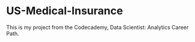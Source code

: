 # US-Medical-Insurance

This is my project from the Codecademy, Data Scientist: Analytics Career Path.
